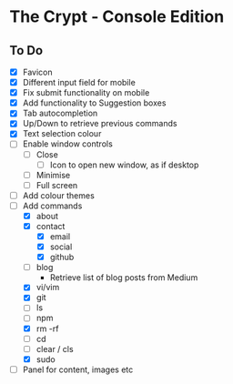 # The Crypt - Console Edition

## To Do

- [x] Favicon
- [x] Different input field for mobile
- [x] Fix submit functionality on mobile
- [x] Add functionality to Suggestion boxes
- [x] Tab autocompletion
- [x] Up/Down to retrieve previous commands
- [x] Text selection colour
- [ ] Enable window controls
  - [ ] Close
    - [ ] Icon to open new window, as if desktop
  - [ ] Minimise
  - [ ] Full screen
- [ ] Add colour themes
- [ ] Add commands
  - [x] about
  - [x] contact
    - [x] email
    - [x] social
    - [x] github
  - [ ] blog
    * Retrieve list of blog posts from Medium
  - [x] vi/vim
  - [x] git
  - [ ] ls
  - [ ] npm
  - [x] rm -rf
  - [ ] cd
  - [ ] clear / cls
  - [x] sudo
- [ ] Panel for content, images etc
